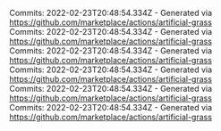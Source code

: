 Commits: 2022-02-23T20:48:54.334Z - Generated via https://github.com/marketplace/actions/artificial-grass
<br>
Commits: 2022-02-23T20:48:54.334Z - Generated via https://github.com/marketplace/actions/artificial-grass
<br>
Commits: 2022-02-23T20:48:54.334Z - Generated via https://github.com/marketplace/actions/artificial-grass
<br>
Commits: 2022-02-23T20:48:54.334Z - Generated via https://github.com/marketplace/actions/artificial-grass
<br>
Commits: 2022-02-23T20:48:54.334Z - Generated via https://github.com/marketplace/actions/artificial-grass
<br>
Commits: 2022-02-23T20:48:54.334Z - Generated via https://github.com/marketplace/actions/artificial-grass
<br>

